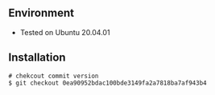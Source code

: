 ## Environment
- Tested on Ubuntu 20.04.01

## Installation

~~~~{.sh}
# chekcout commit version
$ git checkout 0ea90952bdac100bde3149fa2a7818ba7af943b4

~~~~
